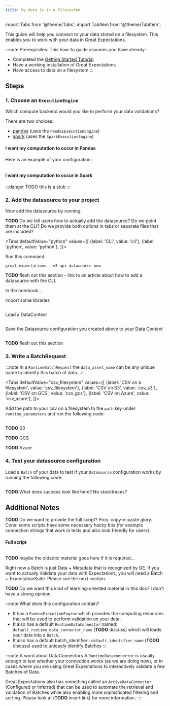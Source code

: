 ```yaml
---
title: My data is in a filesystem
---
```


import Tabs from '@theme/Tabs';
import TabItem from '@theme/TabItem';

This guide will help you connect to your data stored on a filesystem. This enables you to work with your data in Great Expectations.

:::note Prerequisites: This how-to guide assumes you have already:
- Completed the [Getting Started Tutorial](../../../tutorials/getting-started/intro.md)
- Have a working installation of Great Expectations
- Have access to data on a filesystem
:::

## Steps

### 1. Choose an `ExecutionEngine`

Which compute backend would you like to perform your data validations?

There are two choices:

- [pandas](#i-want-my-computation-to-occur-in-pandas) (uses the `PandasExecutionEngine`)
- [spark](#i-want-my-computation-to-occur-in-spark) (uses the `SparkExecutionEngine`)

#### I want my computation to occur in Pandas

Here is an example of your configuration:

```python file=../../../../integration/code/pandas/filesystem/csv_runtime_data_connector.py#L8-L22
```

#### I want my computation to occur in Spark

:::danger TODO this is a stub
:::

### 2. Add the datasource to your project

Now add the datasource by running:

**TODO** Do we tell users how to actually add the datasource? Do we point them at the CLI? Do we provide both options in tabs or separate files that are included?

<Tabs
  defaultValue="python"
  values={[
    {label: 'CLI', value: 'cli'},
    {label: 'python', value: 'python'},
  ]}>
  <TabItem value="cli">

Run this command:

```console
great_expectations --v3-api datasource new
```

**TODO** flesh out this section - link to an article about how to add a datasource with the CLI.

In the notebook...

  </TabItem>
  <TabItem value="python">

Import some libraries

```python file=../../../../integration/code/pandas/filesystem/csv_runtime_data_connector.py#L1-L4
```

Load a DataContext

```python file=../../../../integration/code/pandas/filesystem/csv_runtime_data_connector.py#L7
```

Save the Datasource configuration you created above to your Data Context

```python file=../../../../integration/code/pandas/filesystem/csv_runtime_data_connector.py#L23
```
**TODO** flesh out this section

</TabItem>
</Tabs>

### 3. Write a BatchRequest

:::note
In a `RuntimeBatchRequest` the `data_asset_name` can be any unique name to identify this batch of data.
:::

<Tabs
  defaultValue="csv_filesystem"
  values={[
    {label: 'CSV on a filesystem', value: 'csv_filesystem'},
    {label: 'CSV on S3', value: 'csv_s3'},
    {label: 'CSV on GCS', value: 'csv_gcs'},
    {label: 'CSV on Azure', value: 'csv_azure'},
  ]}>
  <TabItem value="csv_filesystem">

Add the path to your csv on a filesystem to the `path` key under `runtime_parameters` and run the following code:

```python file=../../../../integration/code/pandas/filesystem/csv_runtime_data_connector.py#L24-L31
```

  </TabItem>
  <TabItem value="csv_s3">

  **TODO** S3

  </TabItem>
  <TabItem value="csv_gcs">

  **TODO** GCS

  </TabItem>
  <TabItem value="csv_azure">

  **TODO** Azure

  </TabItem>
</Tabs>

### 4. Test your datasource configuration

Load a `Batch` of your data to test if your `Datasource` configuration works by running the following code:

```python file=../../../../integration/code/pandas/filesystem/csv_runtime_data_connector.py#L39
```
**TODO** What does success look like here? No stacktraces?

## Additional Notes

**TODO** Do we want to provide the full script? Pros: copy-n-paste glory. Cons: some scripts have some necessary hacky bits (for example connection strings that work in tests and also look friendly for users).

#### Full script

```python file=../../../../integration/code/pandas/filesystem/csv_runtime_data_connector.py
```

**TODO** maybe the didactic material goes here if it is required...

Right now a Batch is just Data + Metadata that is recognized by GE. If you want to actually Validate your data with Expectations, you will need a Batch + ExpectationSuite. Please see the next section.

**TODO**
Do we want this kind of learning-oriented material in this doc?
I don't have a strong opinion.

:::note What does this configuration contain?

- It has a `PandasExecutionEngine` which provides the computing resources that will be used to perform validation on your data.
- It also has a default `RuntimeDataConnector` named: `default_runtime_data_connector_name` (**TODO** discuss) which will loads your data into a `Batch`.
- It also has a default batch_identifier : `default_identifier_name` (**TODO** discuss) used to uniquely identify Batches
:::

:::note A word about DataConnectors
A `RuntimeDataconnector` is usually enough to test whether your connection works (as we are doing now), or in cases where you are using Great Expectations to interactively validate a few Batches of Data.

Great Expectations also has something called an `ActiveDataConnector` (Configured or Inferred) that can be used to automate the retrieval and validation of Batches while also enabling more sophisticated filtering and sorting. Please look at (**TODO** insert link) for more information.
:::
